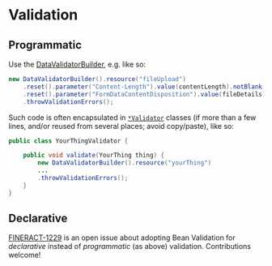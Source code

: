 # Validation

## Programmatic

Use the [DataValidatorBuilder](https://github.com/apache/fineract/search?q=%22class+DataValidatorBuilder%22), e.g. like so:

```java
new DataValidatorBuilder().resource("fileUpload")
    .reset().parameter("Content-Length").value(contentLength).notBlank().integerGreaterThanNumber(0)
    .reset().parameter("FormDataContentDisposition").value(fileDetails).notNull()
    .throwValidationErrors();
```

Such code is often encapsulated in [`*Validator`](https://github.com/apache/fineract/search?q=Validator)
classes (if more than a few lines, and/or reused from several places; avoid copy/paste), like so:

```java
public class YourThingValidator {

    public void validate(YourThing thing) {
        new DataValidatorBuilder().resource("yourThing")
        ...
        .throwValidationErrors();
    }
}
```


## Declarative

[FINERACT-1229](https://issues.apache.org/jira/browse/FINERACT-1229) is an open issue about adopting
Bean Validation for _declarative_ instead of _programmatic_ (as above) validation.  Contributions welcome!
